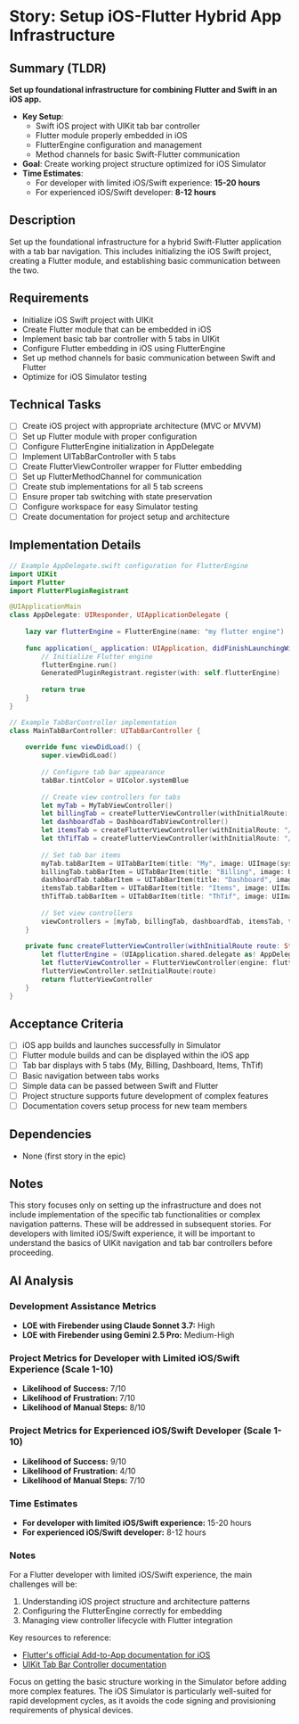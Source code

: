 # Story: Setup iOS-Flutter Hybrid App Infrastructure

## Summary (TLDR)

**Set up foundational infrastructure for combining Flutter and Swift in an iOS app.**

* **Key Setup**:
    * Swift iOS project with UIKit tab bar controller
    * Flutter module properly embedded in iOS
    * FlutterEngine configuration and management
    * Method channels for basic Swift-Flutter communication
* **Goal**: Create working project structure optimized for iOS Simulator
* **Time Estimates**:
    * For developer with limited iOS/Swift experience: **15-20 hours**
    * For experienced iOS/Swift developer: **8-12 hours**

## Description

Set up the foundational infrastructure for a hybrid Swift-Flutter application with a tab bar
navigation. This includes initializing the iOS Swift project, creating a Flutter module, and
establishing basic communication between the two.

## Requirements

- Initialize iOS Swift project with UIKit
- Create Flutter module that can be embedded in iOS
- Implement basic tab bar controller with 5 tabs in UIKit
- Configure Flutter embedding in iOS using FlutterEngine
- Set up method channels for basic communication between Swift and Flutter
- Optimize for iOS Simulator testing

## Technical Tasks

- [ ] Create iOS project with appropriate architecture (MVC or MVVM)
- [ ] Set up Flutter module with proper configuration
- [ ] Configure FlutterEngine initialization in AppDelegate
- [ ] Implement UITabBarController with 5 tabs
- [ ] Create FlutterViewController wrapper for Flutter embedding
- [ ] Set up FlutterMethodChannel for communication
- [ ] Create stub implementations for all 5 tab screens
- [ ] Ensure proper tab switching with state preservation
- [ ] Configure workspace for easy Simulator testing
- [ ] Create documentation for project setup and architecture

## Implementation Details

```swift
// Example AppDelegate.swift configuration for FlutterEngine
import UIKit
import Flutter
import FlutterPluginRegistrant

@UIApplicationMain
class AppDelegate: UIResponder, UIApplicationDelegate {
    
    lazy var flutterEngine = FlutterEngine(name: "my flutter engine")
    
    func application(_ application: UIApplication, didFinishLaunchingWithOptions launchOptions: [UIApplication.LaunchOptionsKey: Any]?) -> Bool {
        // Initialize Flutter engine
        flutterEngine.run()
        GeneratedPluginRegistrant.register(with: self.flutterEngine)
        
        return true
    }
}

// Example TabBarController implementation
class MainTabBarController: UITabBarController {
    
    override func viewDidLoad() {
        super.viewDidLoad()
        
        // Configure tab bar appearance
        tabBar.tintColor = UIColor.systemBlue
        
        // Create view controllers for tabs
        let myTab = MyTabViewController()
        let billingTab = createFlutterViewController(withInitialRoute: "/billing")
        let dashboardTab = DashboardTabViewController()
        let itemsTab = createFlutterViewController(withInitialRoute: "/items")
        let thTifTab = createFlutterViewController(withInitialRoute: "/thtif")
        
        // Set tab bar items
        myTab.tabBarItem = UITabBarItem(title: "My", image: UIImage(systemName: "person"), tag: 0)
        billingTab.tabBarItem = UITabBarItem(title: "Billing", image: UIImage(systemName: "creditcard"), tag: 1)
        dashboardTab.tabBarItem = UITabBarItem(title: "Dashboard", image: UIImage(systemName: "chart.bar"), tag: 2)
        itemsTab.tabBarItem = UITabBarItem(title: "Items", image: UIImage(systemName: "list.bullet"), tag: 3)
        thTifTab.tabBarItem = UITabBarItem(title: "ThTif", image: UIImage(systemName: "arrow.left.arrow.right"), tag: 4)
        
        // Set view controllers
        viewControllers = [myTab, billingTab, dashboardTab, itemsTab, thTifTab]
    }
    
    private func createFlutterViewController(withInitialRoute route: String) -> FlutterViewController {
        let flutterEngine = (UIApplication.shared.delegate as! AppDelegate).flutterEngine
        let flutterViewController = FlutterViewController(engine: flutterEngine, nibName: nil, bundle: nil)
        flutterViewController.setInitialRoute(route)
        return flutterViewController
    }
}
```

## Acceptance Criteria

- [ ] iOS app builds and launches successfully in Simulator
- [ ] Flutter module builds and can be displayed within the iOS app
- [ ] Tab bar displays with 5 tabs (My, Billing, Dashboard, Items, ThTif)
- [ ] Basic navigation between tabs works
- [ ] Simple data can be passed between Swift and Flutter
- [ ] Project structure supports future development of complex features
- [ ] Documentation covers setup process for new team members

## Dependencies

- None (first story in the epic)

## Notes

This story focuses only on setting up the infrastructure and does not include implementation of the
specific tab functionalities or complex navigation patterns. These will be addressed in subsequent
stories. For developers with limited iOS/Swift experience, it will be important to understand the
basics of UIKit navigation and tab bar controllers before proceeding.

## AI Analysis

### Development Assistance Metrics

- **LOE with Firebender using Claude Sonnet 3.7:** High
- **LOE with Firebender using Gemini 2.5 Pro:** Medium-High

### Project Metrics for Developer with Limited iOS/Swift Experience (Scale 1-10)

- **Likelihood of Success:** 7/10
- **Likelihood of Frustration:** 7/10
- **Likelihood of Manual Steps:** 8/10

### Project Metrics for Experienced iOS/Swift Developer (Scale 1-10)

- **Likelihood of Success:** 9/10
- **Likelihood of Frustration:** 4/10
- **Likelihood of Manual Steps:** 7/10

### Time Estimates

- **For developer with limited iOS/Swift experience:** 15-20 hours
- **For experienced iOS/Swift developer:** 8-12 hours

### Notes

For a Flutter developer with limited iOS/Swift experience, the main challenges will be:

1. Understanding iOS project structure and architecture patterns
2. Configuring the FlutterEngine correctly for embedding
3. Managing view controller lifecycle with Flutter integration

Key resources to reference:

- [Flutter's official Add-to-App documentation for iOS](https://flutter.dev/docs/development/add-to-app/ios/project-setup)
- [UIKit Tab Bar Controller documentation](https://developer.apple.com/documentation/uikit/uitabbarcontroller)

Focus on getting the basic structure working in the Simulator before adding more complex features.
The iOS Simulator is particularly well-suited for rapid development cycles, as it avoids the code
signing and provisioning requirements of physical devices.